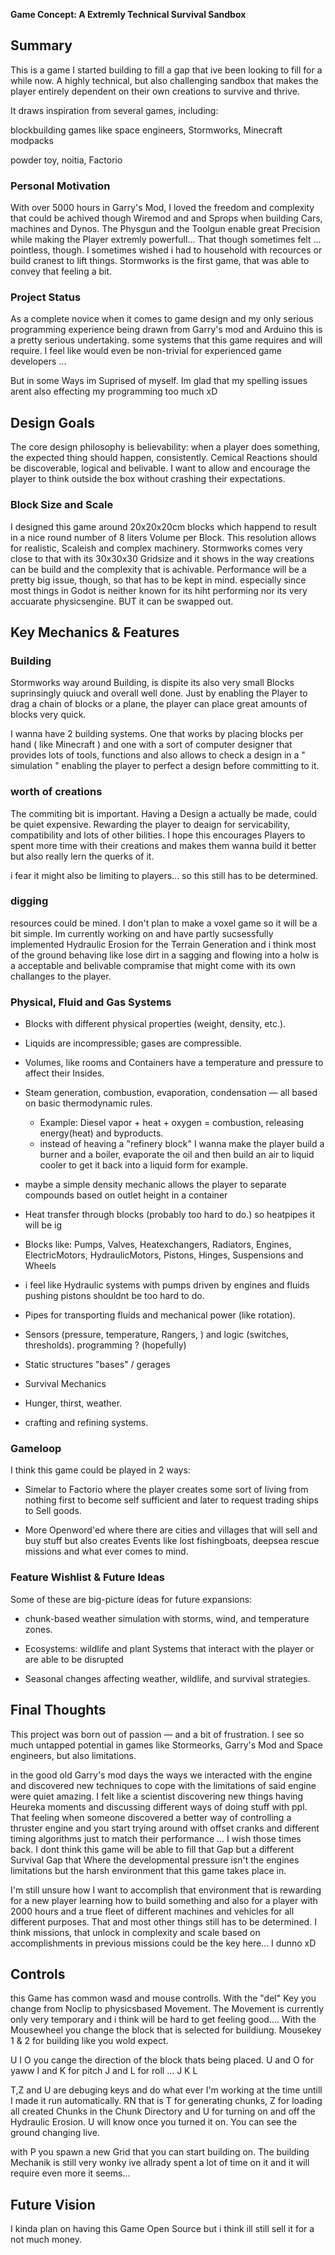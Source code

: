 **Game Concept: A Extremly Technical Survival Sandbox**

## Summary
This is a game I started building to fill a gap that ive been looking to fill for a while now. A highly technical, but also challenging sandbox that makes the player entirely dependent on their own creations to survive and thrive.

It draws inspiration from several games, including:

blockbuilding games like space engineers, Stormworks, Minecraft modpacks

powder toy, noitia, Factorio

### Personal Motivation
With over 5000 hours in Garry's Mod, I loved the freedom and complexity that could be achived though Wiremod and and Sprops when building Cars, machines and Dynos. The Physgun and the Toolgun enable great Precision while making the Player extremly powerfull... That though sometimes felt ... pointless, though. I sometimes wished i had to household with recources or build cranest to lift things. Stormworks is the first game, that was able to convey that feeling a bit.

### Project Status
As a complete novice when it comes to game design and my only serious programming experience being drawn from Garry's mod and Arduino this is a pretty serious undertaking. some systems that this game requires and will require. I feel like would even be non-trivial for experienced game developers ... 

But in some Ways im Suprised of myself. Im glad that my spelling issues arent also effecting my programming too much xD

## Design Goals
The core design philosophy is believability: when a player does something, the expected thing should happen, consistently. Cemical Reactions should be discoverable, logical and belivable. I want to allow and encourage the player to think outside the box without crashing their expectations.

### Block Size and Scale
I designed this game around 20x20x20cm blocks which happend to result in a nice round number of 8 liters Volume per Block. This resolution allows for realistic, Scaleish and complex machinery. Stormworks comes very close to that with its 30x30x30 Gridsize and it shows in the way creations can be build and the complexity that is achivable. Performance will be a pretty big issue, though, so that has to be kept in mind. especially since most things in Godot is neither known for its hiht performing nor its very accuarate physicsengine. BUT it can be swapped out.

## Key Mechanics & Features

### Building
Stormworks way around Building, is dispite its also very small Blocks suprinsingly quiuck and overall well done. Just by enabling the Player to drag a chain of blocks or a plane, the player can place great amounts of blocks very quick. 

I wanna have 2 building systems. One that works by placing blocks per hand ( like Minecraft ) and one with a sort of computer designer that provides lots of tools, functions and also allows to check a design in a " simulation " enabling the player to perfect a design before committing to it.

### worth of creations
The commiting bit is important. Having a Design a actually be made, could be quiet expensive. Rewarding the player to deaign for servicability, compatibility and lots of other bilities. I hope this encourages Players to spent more time with their creations and makes them wanna build it better but also really lern the querks of it.

i fear it might also be limiting to players... so this still has to be determined.

### digging 

resources could be mined. I don't plan to make a voxel game so it will be a bit simple. Im currently working on and have partly sucsessfully implemented Hydraulic Erosion for the Terrain Generation and i think most of the ground behaving like lose dirt in a sagging and flowing into a holw is a acceptable and belivable compramise that might come with its own challanges to the player.


### Physical, Fluid and Gas Systems

- Blocks with different physical properties (weight, density, etc.).
- Liquids are incompressible; gases are compressible.
- Volumes, like rooms and Containers have a temperature and pressure to affect their Insides.
- Steam generation, combustion, evaporation, condensation — all based on basic thermodynamic rules.
  - Example: Diesel vapor + heat + oxygen = combustion, releasing energy(heat) and byproducts.
  - instead of heaving a "refinery block" I wanna make the player build a burner and a boiler, evaporate the oil and then build an air to liquid cooler to get it back into a liquid form for example.
- maybe a simple density mechanic allows the player to separate compounds based on outlet height in a container

- Heat transfer through blocks (probably too hard to do.) so heatpipes it will be ig
- Blocks like: Pumps, Valves, Heatexchangers, Radiators, Engines, ElectricMotors, HydraulicMotors, Pistons, Hinges, Suspensions and Wheels
- i feel like Hydraulic systems with pumps driven by engines and fluids pushing pistons shouldnt be too hard to do.
- Pipes for transporting fluids and mechanical power (like rotation).
- Sensors (pressure, temperature, Rangers, ) and logic (switches, thresholds). programming ? (hopefully)
- Static structures "bases" / gerages
- Survival Mechanics
- Hunger, thirst, weather.
- crafting and refining systems.

### Gameloop

I think this game could be played in 2 ways:

- Simelar to Factorio where the player creates some sort of living from nothing first to become self sufficient and later to request trading ships to Sell goods.

- More Openword'ed where there are cities and villages that will sell and buy stuff but also creates Events like lost fishingboats, deepsea rescue missions and what ever comes to mind. 

### Feature Wishlist & Future Ideas

Some of these are big-picture ideas for future expansions:

- chunk-based weather simulation with storms, wind, and temperature zones.

- Ecosystems: wildlife and plant Systems that interact with the player or are able to be disrupted

- Seasonal changes affecting weather, wildlife, and survival strategies.

## Final Thoughts
This project was born out of passion — and a bit of frustration. I see so much untapped potential in games like Stormeorks, Garry's Mod and Space engineers, but also limitations.

in the good old Garry's mod days the ways we interacted with the engine and discovered new techniques to cope with the limitations of said engine were quiet amazing. I felt like a scientist discovering new things having Heureka moments and discussing different ways of doing stuff with ppl. That feeling when someone discovered a better way of controlling a thruster engine and you start trying around with offset cranks and different timing algorithms just to match their performance ... I wish those times back. I dont think this game will be able to fill that Gap but a different Survival Gap that Where the developmental pressure isn't the engines limitations but the harsh environment that this game takes place in.

I'm still unsure how I want to accomplish that environment that is rewarding for a new player learning how to build something and also for a player with 2000 hours and a true fleet of different machines and vehicles for all different purposes. That and most other things still has to be determined. I think missions, that unlock in complexity and scale based on accomplishments in previous missions could be the key here... I dunno xD 

## Controls

this Game has common wasd and mouse controlls. With the "del" Key you change from Noclip to physicsbased Movement. The Movement is currently only very temporary and i think will be hard to get feeling good.... With the Mousewheel you change the block that is selected for buildiung. Mousekey 1 & 2 for building like you wold expect.

U I O you cange the direction of  the block thats being placed. U and O for yaww I and K for pitch J and L for roll ... 
J K L

T,Z and U are debuging keys and do what ever I'm working at the time untill I made it run automatically. RN that is T for generating chunks, Z for loading all created Chunks in the Chunk Directory and U for turning on and off the Hydraulic Erosion. U will know once you turned it on. You can see the ground changing live.

with P you spawn a new Grid that you can start building on. The building Mechanik is still very wonky ive allrady spent a lot of time on it and it will require even more it seems...

## Future Vision

I kinda plan on having this Game Open Source but i think ill still sell it for a not much money. 
